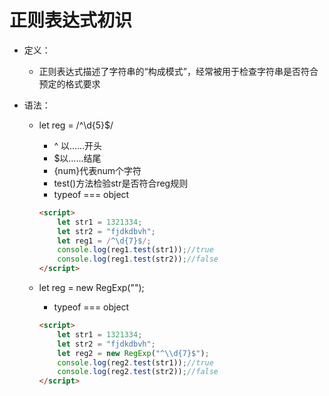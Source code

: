 # 正则表达式初识

* 定义：

  * 正则表达式描述了字符串的“构成模式”，经常被用于检查字符串是否符合预定的格式要求

* 语法：

  * let reg = /^\d{5}$/

    * ^ 以……开头
    * $以……结尾
    * {num}代表num个字符
    * test()方法检验str是否符合reg规则
    * typeof === object

    ```html
    <script>
        let str1 = 1321334;
        let str2 = "fjdkdbvh";
        let reg1 = /^\d{7}$/;
        console.log(reg1.test(str1));//true
        console.log(reg1.test(str2));//false
    </script>
    ```

  * let reg = new RegExp("");

    * typeof === object

    ```html
    <script>
        let str1 = 1321334;
        let str2 = "fjdkdbvh";
        let reg2 = new RegExp("^\\d{7}$");
        console.log(reg2.test(str1));//true
        console.log(reg2.test(str2));//false
    </script>
    ```

    